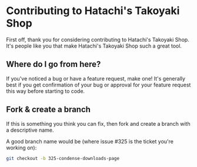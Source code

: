 # Contributing to Hatachi's Takoyaki Shop

First off, thank you for considering contributing to Hatachi's Takoyaki Shop. It's people like you that make Hatachi's Takoyaki Shop such a great tool.

## Where do I go from here?

If you've noticed a bug or have a feature request, make one! It's generally best if you get confirmation of your bug or approval for your feature request this way before starting to code.

## Fork & create a branch

If this is something you think you can fix, then fork and create a branch with a descriptive name.

A good branch name would be (where issue #325 is the ticket you're working on):

```bash
git checkout -b 325-condense-downloads-page